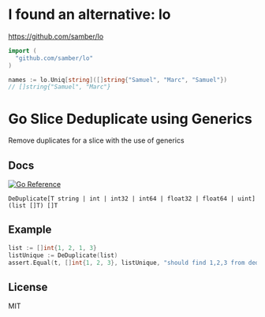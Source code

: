 # I found an alternative: lo

https://github.com/samber/lo

```go
import (
  "github.com/samber/lo"
)

names := lo.Uniq[string]([]string{"Samuel", "Marc", "Samuel"})
// []string{"Samuel", "Marc"}
```

# Go Slice Deduplicate using Generics

Remove duplicates for a slice with the use of generics

## Docs

[![Go Reference](https://pkg.go.dev/badge/github.com/lil5/go-slice-dedup.svg)](https://pkg.go.dev/github.com/lil5/go-slice-dedup)

```
DeDuplicate[T string | int | int32 | int64 | float32 | float64 | uint](list []T) []T
```

## Example

```go
list := []int{1, 2, 1, 3}
listUnique := DeDuplicate(list)
assert.Equal(t, []int{1, 2, 3}, listUnique, "should find 1,2,3 from deduplicated list of 1,2,1,3")
```

## License

MIT
